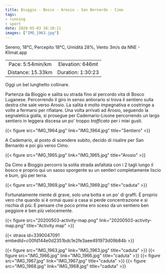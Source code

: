 ```yaml
---
title: Bioggio - Bosco - Arosio - San Bernardo - Cimo
tags:
- running
- sport
date: 2020-05-03 10:10:11
images: ["IMG_1963.jpg"]
---
```


Sereno, 18°C, Percepito 18°C, Umidità 28%, Vento 3m/s da NNE - Klimat.app

| | |
| :-: | :-: |
| Pace: 5:54min/km | Elevation: 646mt |
| Distance: 15.33km | Duration: 1:30:23 |

Oggi un bel lunghetto collinare. 

Partenza da Bioggio e salita su strada fino al percordo vita di Bosco Luganese. Percorrendo il giro in senso antiorario si trova il sentiero sulla destra che sale verso Arosio. 
La salita è molto impegnativa e costringe a volte a fermarsi per rifiatare. Una volta arrivati ad Arosio, seguendo la segnaletica gialla, si prosegue per Cademario-Lisone percorrendo un largo sentiero in leggera discesa un po' troppo _trafficato_ per i  miei gusti.

{{< figure src="IMG_1964.jpg" link="IMG_1964.jpg" title="Sentiero" >}}

A Cademario, al posto di scendere subito, decido di risalire per San Bernardo e poi giù verso Cimo. 

{{< figure src="IMG_1965.jpg" link="IMG_1965.jpg" title="Arosio" >}}

Da Cimo a Bioggio percorro la solita strada asfaltata con i 2 tagli lungo il bosco e proprio qui un sasso sporgente su un sentieri completamente liscio e bum, giù per terra.

{{< figure src="IMG_1969.jpg" link="IMG_1969.jpg" title="caduta" >}}

Fortunatamente niente di grave, solo una botta e un po' di graffi. È proprio vero che quando si è ormai quasi a casa si perde concentrazione e si rischia di più. E pensare che poco prima ero sceso da un sentiero ben peggiore e ben più velocemente.



{{< figure src="20200503-activity-map.png" link="20200503-activity-map.png" title="Activity map" >}}


{{< strava id=3390047091 embedId=c00fd144e0d2351bdc1e2fe3aee491973d09b84b >}}

{{< figure src="IMG_1963.jpg" link="IMG_1963.jpg" title="caduta" >}}
{{< figure src="IMG_1966.jpg" link="IMG_1966.jpg" title="caduta" >}}
{{< figure src="IMG_1967.jpg" link="IMG_1967.jpg" title="caduta" >}}
{{< figure src="IMG_1968.jpg" link="IMG_1968.jpg" title="caduta" >}}
